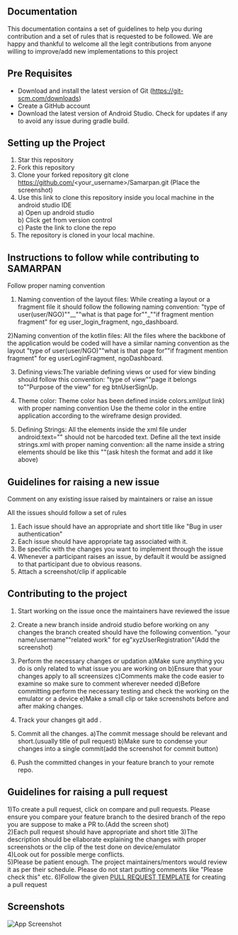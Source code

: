 
## Documentation
This documentation contains a set of guidelines to help you during contribution and
a set of rules that is requested to be followed. We are happy and thankful to welcome all the legit 
contributions from anyone willing to improve/add new implementations to this project



## Pre Requisites
- Download and install the latest version of Git (https://git-scm.com/downloads)
- Create a GitHub account
- Download the latest version of Android Studio. Check for updates if any to avoid any issue 
  during gradle build.
## Setting up the Project
1) Star this repository
 2) Fork this repository
 3) Clone your forked repository
	git clone https://github.com/<your_username>/Samarpan.git
	(Place the screenshot)
 4) Use this link to clone this repository inside you local machine in the android studio IDE  
 	a) Open up android studio  
	b) Click get from version control  
	c) Paste the link to clone the repo
5) The repository is cloned in your local machine.
## Instructions to follow while contributing to SAMARPAN
Follow proper naming convention

1) Naming convention of the layout files: While creating a layout or a fragment file it should follow the following naming convention:
					  "type of user(user/NGO)""__""what is that page for""_""if fragment mention fragment"
					   for eg user_login_fragment, ngo_dashboard.

2)Naming convention of the kotlin files: All the files where the backbone of the application would be coded will have a similar naming 
				         convention as the layout
					 "type of user(user/NGO)""what is that page for""if fragment mention fragment"
					  for eg userLoginFragment, ngoDashboard.

3) Defining views:The variable defining views or used for view binding should follow this convention:
                 "type of view""page it belongs to""Purpose of the view"
		  for eg btnUserSignUp.

4) Theme color: Theme color has been defined inside colors.xml(put link) with proper naming convention
                Use the theme color in the entire application according to the wireframe design provided.

5) Defining Strings: All the elements inside the xml file under android:text="" should not be harcoded text. Define all the text inside strings.xml
		     with proper naming convention:
		     all the name inside a string elements should be like this ""(ask hitesh the format and add it like above)
## Guidelines for raising a new issue
Comment on any existing issue raised by maintainers or raise an issue

 All the issues should follow a set of rules 
  1) Each issue should have an appropriate and short title like "Bug in user authentication"
  2) Each issue should have appropriate tag associated with it.
  3) Be specific with the changes you want to implement through the issue 
  4) Whenever a participant raises an issue, by default it would be assigned to that participant due to obvious reasons.
  5) Attach a screenshot/clip if applicable
## Contributing to the project
1) Start working on the issue once the maintainers have reviewed the issue 
 2) Create a new branch inside android studio before working on any changes
    the branch created should have the following convention. 
    "your name/username""related work"
     for eg"xyzUserRegistration"(Add the screenshot)
 3) Perform the necessary changes or updation
 	a)Make sure anything you do is only related to what issue you are working on 
	b)Ensure that your changes apply to all screensizes
	c)Comments make the code easier to examine so make sure to comment wherever needed
	d)Before committing perform the necessary testing and check the working on the emulator or a device
	e)Make a small clip or take screenshots before and after making changes.

 4) Track your changes 
     git add .
 5) Commit all the changes.
	a)The commit message should be relevant and short.(usually title of pull request) 
	b)Make sure to condense your changes into a single commit(add the screenshot for commit button)
 6) Push the committed changes in your feature branch to your remote repo.


## Guidelines for raising a pull request
1)To create a pull request, click on compare and pull requests. Please ensure you compare your feature branch to the desired branch of the repo you are suppose to make a PR to.(Add the screen shot)  
2)Each pull request should have appropriate and short title 
3)The description should be ellaborate explaining the changes with proper screenshots or the clip of the test done on device/emulator  
4)Look out for possible merge conflicts.  
5)Please be patient enough. The project maintainers/mentors would review it as per their schedule. Please do not start putting comments like "Please check this" etc.
6)Follow the given [PULL REQUEST TEMPLATE](https://github.com/Diversion2k22/Samarpan/blob/master/.github/PULL_REQUEST_TEMPLATE.md) for creating a pull request
## Screenshots

![App Screenshot](https://via.placeholder.com/468x300?text=App+Screenshot+Here)

